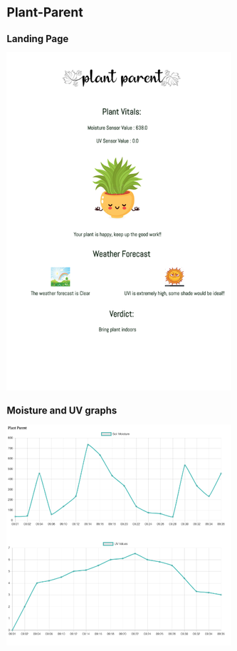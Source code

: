 # Plant-Parent


## Landing Page

![alt text](https://github.com/codewitty/Plant-Parent/blob/main/landingPage.png?raw=true)



## Moisture and UV graphs

![alt text](https://github.com/codewitty/Plant-Parent/blob/main/Moisture_UV_Graph.png?raw=true)
